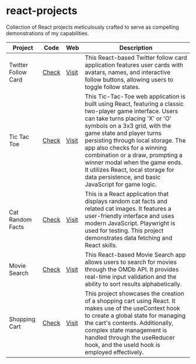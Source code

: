 # react-projects
Collection of React projects meticulously crafted to serve as compelling demonstrations of my capabilities.

| Project | Code | Web | Description | 
|-|-|-|-|
| Twitter Follow Card | [Check](https://github.com/dagonib/react-projects/tree/main/curso-midudev/twitter-follow-card) | [Visit](https://onx.la/38aee) | This React-based Twitter follow card application features user cards with avatars, names, and interactive follow buttons, allowing users to toggle follow states. | 
| Tic Tac Toe | [Check](https://github.com/dagonib/react-projects/tree/main/curso-midudev/tic-tac-toe) | [Visit](https://653a83c86329f30eebaf2414--magical-sprinkles-8a581e.netlify.app/) | This Tic-Tac-Toe web application is built using React, featuring a classic two-player game interface. Users can take turns placing 'X' or 'O' symbols on a 3x3 grid, with the game state and player turns persisting through local storage. The app also checks for a winning combination or a draw, prompting a winner modal when the game ends. It utilizes React, local storage for data persistence, and basic JavaScript for game logic. |
| Cat Random Facts | [Check](https://github.com/dagonib/react-projects/tree/main/curso-midudev/cat-random-facts) | [Visit](https://653ad6f8ebd8d81fe9450ae1--delightful-valkyrie-0e7065.netlify.app/) | This is a React application that displays random cat facts and related cat images. It features a user-friendly interface and uses modern JavaScript. Playwright is used for testing. This project demonstrates data fetching and React skills. |
| Movie Search | [Check](https://github.com/dagonib/react-projects/tree/main/curso-midudev/movie-search) | [Visit](https://653ce709b4c3ec73da263333--resilient-alpaca-380722.netlify.app/) | This React-based Movie Search app allows users to search for movies through the OMDb API. It provides real-time input validation and the ability to sort results alphabetically. |
| Shopping Cart | [Check](https://github.com/dagonib/react-projects/tree/main/curso-midudev/shopping-cart) | [Visit](https://653f8607779d1a5a77281c0f--strong-rugelach-6914aa.netlify.app/) | This project showcases the creation of a shopping cart using React. It makes use of the useContext hook to create a global state for managing the cart's contents. Additionally, complex state management is handled through the useReducer hook, and the useId hook is employed effectively. |
